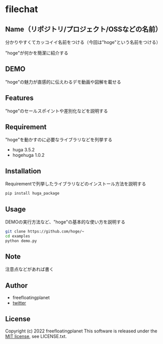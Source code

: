 # filechat
## Name（リポジトリ/プロジェクト/OSSなどの名前）

分かりやすくてカッコイイ名前をつける（今回は"hoge"という名前をつける）

"hoge"が何かを簡潔に紹介する

## DEMO

"hoge"の魅力が直感的に伝えわるデモ動画や図解を載せる

## Features

"hoge"のセールスポイントや差別化などを説明する

## Requirement

"hoge"を動かすのに必要なライブラリなどを列挙する

* huga 3.5.2
* hogehuga 1.0.2

## Installation

Requirementで列挙したライブラリなどのインストール方法を説明する

```bash
pip install huga_package
```

## Usage

DEMOの実行方法など、"hoge"の基本的な使い方を説明する

```bash
git clone https://github.com/hoge/~
cd examples
python demo.py
```

## Note

注意点などがあれば書く

## Author

* freefloatingplanet
* [twitter](https://twitter.com/__freefloating)

## License
Copyright (c) 2022 freefloatingplanet
This software is released under the [MIT license](https://en.wikipedia.org/wiki/MIT_License), see LICENSE.txt.
